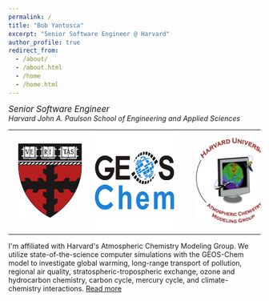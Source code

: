 ```yaml
---
permalink: /
title: "Bob Yantosca"
excerpt: "Senior Software Engineer @ Harvard"
author_profile: true
redirect_from: 
  - /about/
  - /about.html
  - /home
  - /home.html
---
```


<big><em>Senior Software Engineer</em></big><br><em>Harvard John A. Paulson School of Engineering and Applied Sciences</em>

<table>
 <tr>
  <td cellpadding="5" align="center" width="33%">
   <a href="https://www.seas.harvard.edu">
     <img src="images/HSEAS_Seal.jpg" width="130" height="150" alt="SEAS logo">
   </a>
  </td>
  <td cellpadding="5" align="center" width="34%">
   <a href="http://geos-chem.org">
    <img src="images/GEOS-Chem_Logo_Square.png" width="200"  height="200" alt="GEOS-Chem logo">
   </a>
  </td>
  <td cellpadding="5" align="center" width="33%">
   <a href="https://acmg.seas.harvard.edu" align="center"> 
    <img src="images/logo_medium.jpg" width="170" height="170" hspace="30" alt="ACMG logo">
   </a>
  </td>
 </tr>
</table>

I'm affiliated with Harvard's Atmospheric Chemistry Modeling Group. We utilize state-of-the-science computer simulations with the GEOS-Chem model to investigate global warming, long-range transport of pollution, regional air quality, stratospheric-tropospheric exchange, ozone and hydrocarbon chemistry, carbon cycle, mercury cycle, and climate-chemistry interactions. [Read more](/projects/)

